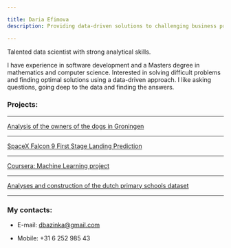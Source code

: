 ```yaml
---

title: Daria Efimova
description: Providing data-driven solutions to challenging business problems

---
```


Talented data scientist with strong analytical skills. 

I have experience in software development and a Masters degree in mathematics and computer science. Interested in solving difficult problems and finding optimal solutions using a data-driven approach. I like asking questions, going deep to the data and finding the answers.


### Projects:

---
[Analysis of the owners of the dogs in Groningen](./Groningen_dogs/index_dogs.md)

---
[SpaceX Falcon 9 First Stage Landing Prediction](./SpaceXPrediction/index_spacex.md)

---
[Coursera: Machine Learning project](./MLCourseraProject/MLCourseraProject.md)

---
[Analyses and construction of the dutch primary schools dataset](./school/index_school.md)

---

### My contacts:

- E-mail: dbazinka@gmail.com 

- Mobile: +31 6 252 985 43
